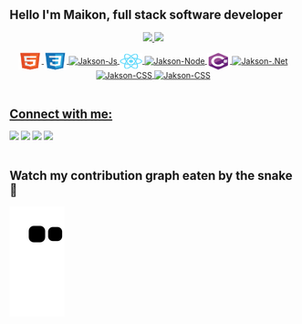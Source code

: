 ## Hello I'm Maikon, full stack software developer

<div align="center">
  <a href="https://github.com/jakson011">
  <img height="180em" src="https://github-readme-stats.vercel.app/api?username=jakson011&show_icons=true&theme=radical&include_all_commits=true&count_private=true"/>
  <img height="180em" src="https://github-readme-stats.vercel.app/api/top-langs/?username=jakson011&layout=compact&langs_count=7&theme=radical"/>
</div>
  
<div style="display: inline_block" align="center"><br>
  <img align="center" alt="Jakson-HTML" height="30" width="40" src="https://raw.githubusercontent.com/devicons/devicon/master/icons/html5/html5-original.svg">
  <img align="center" alt="Jakson-CSS" height="30" width="40" src="https://raw.githubusercontent.com/devicons/devicon/master/icons/css3/css3-original.svg">
  <img align="center" alt="Jakson-Js" height="30" width="40" src="https://cdn.jsdelivr.net/gh/devicons/devicon/icons/javascript/javascript-original.svg">
  <img align="center" alt="Jakson-React" height="30" width="40" src="https://raw.githubusercontent.com/devicons/devicon/master/icons/react/react-original.svg">
  <img align="center" alt="Jakson-Node" height="30" width="40" src="https://cdn.jsdelivr.net/gh/devicons/devicon/icons/nodejs/nodejs-original.svg">
  <img align="center" alt="Jakson-Csharp" height="30" width="40" src="https://raw.githubusercontent.com/devicons/devicon/master/icons/csharp/csharp-original.svg">
  <img align="center" alt="Jakson-.Net" height="30" width="40" src="https://cdn.jsdelivr.net/gh/devicons/devicon/icons/dotnetcore/dotnetcore-original.svg">
  <img align="center" alt="Jakson-CSS" height="30" width="40" src="https://cdn.jsdelivr.net/gh/devicons/devicon/icons/mysql/mysql-original.svg">
  <img align="center" alt="Jakson-CSS" height="30" width="40" src="https://cdn.jsdelivr.net/gh/devicons/devicon/icons/microsoftsqlserver/microsoftsqlserver-plain.svg">
</div>
  
<br/>

## Connect with me:
  
  <div> 
  <a href="https://www.linkedin.com/in/maikonjakson-fs11/" target="_blank"><img src="https://img.shields.io/badge/-LinkedIn-%230077B5?style=for-the-badge&logo=linkedin&logoColor=white" target="_blank"></a> 
  <a href="https://mj-fullstackdeveloper.netlify.app/" target="_blank"><img src="https://img.shields.io/badge/Portfólio-9146FF?style=for-the-badge&logo=portfolio&logoColor=white" target="_blank"></a>
      <a href="https://instagram.com/maikonjakson_oficial" target="_blank"><img src="https://img.shields.io/badge/-Instagram-%23E4405F?style=for-the-badge&logo=instagram&logoColor=white" target="_blank"></a>
  <a href = "mjakson.pb11@gmail.com"><img src="https://img.shields.io/badge/-Gmail-FF0000?style=for-the-badge&logo=gmail&logoColor=white" target="_blank"></a>
</div>
  
<br/>
  
## Watch my contribution graph eaten by the snake🐍
![snake gif](https://github.com/jakson011/jakson011/blob/output/github-contribution-grid-snake.svg)



